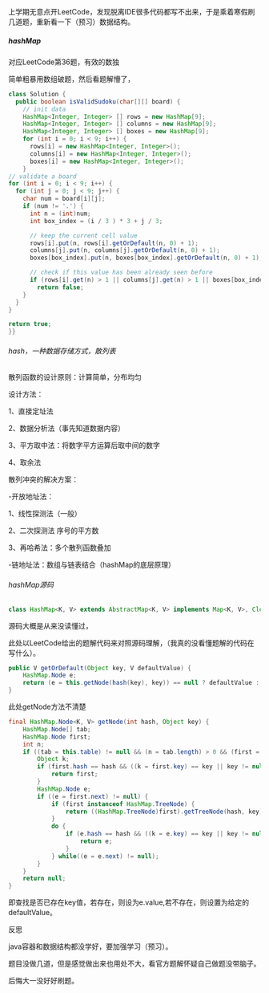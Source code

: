 上学期无意点开LeetCode，发现脱离IDE很多代码都写不出来，于是乘着寒假刷几道题，重新看一下（预习）数据结构。

##### hashMap 

对应LeetCode第36题，有效的数独

简单粗暴用数组破题，然后看题解懵了，

```java
class Solution {
  public boolean isValidSudoku(char[][] board) {
    // init data
    HashMap<Integer, Integer> [] rows = new HashMap[9];
    HashMap<Integer, Integer> [] columns = new HashMap[9];
    HashMap<Integer, Integer> [] boxes = new HashMap[9];
    for (int i = 0; i < 9; i++) {
      rows[i] = new HashMap<Integer, Integer>();
      columns[i] = new HashMap<Integer, Integer>();
      boxes[i] = new HashMap<Integer, Integer>();
    }
// validate a board
for (int i = 0; i < 9; i++) {
  for (int j = 0; j < 9; j++) {
    char num = board[i][j];
    if (num != '.') {
      int n = (int)num;
      int box_index = (i / 3 ) * 3 + j / 3;

      // keep the current cell value
      rows[i].put(n, rows[i].getOrDefault(n, 0) + 1);
      columns[j].put(n, columns[j].getOrDefault(n, 0) + 1);
      boxes[box_index].put(n, boxes[box_index].getOrDefault(n, 0) + 1);

      // check if this value has been already seen before
      if (rows[i].get(n) > 1 || columns[j].get(n) > 1 || boxes[box_index].get(n) > 1)
        return false;
    }
  }
}

return true;
}}
```
 

###### hash，一种数据存储方式，散列表

散列函数的设计原则：计算简单，分布均匀

设计方法：

1、直接定址法

2、数据分析法（事先知道数据内容）

3、平方取中法：将数字平方运算后取中间的数字

4、取余法

散列冲突的解决方案：

-开放地址法：

1、线性探测法（一般）

2、二次探测法 序号的平方数

3、再哈希法：多个散列函数叠加

-链地址法：数组与链表结合（hashMap的底层原理）

###### hashMap源码

```java
class HashMap<K, V> extends AbstractMap<K, V> implements Map<K, V>, Cloneable, Serializable
```

源码大概是从来没读懂过，

此处以LeetCode给出的题解代码来对照源码理解，（我真的没看懂题解的代码在写什么）。

```java
public V getOrDefault(Object key, V defaultValue) {    
    HashMap.Node e;    
    return (e = this.getNode(hash(key), key)) == null ? defaultValue : e.value;
}
```

此处getNode方法不清楚

```java
final HashMap.Node<K, V> getNode(int hash, Object key) {    
    HashMap.Node[] tab;    
    HashMap.Node first;    
    int n;    
    if ((tab = this.table) != null && (n = tab.length) > 0 && (first = tab[n - 1 & hash]) != null) {        
        Object k;        
        if (first.hash == hash && ((k = first.key) == key || key != null && key.equals(k))) {            
            return first;        
        }        
        HashMap.Node e;        
        if ((e = first.next) != null) {            
            if (first instanceof HashMap.TreeNode) {                
                return ((HashMap.TreeNode)first).getTreeNode(hash, key);            
            }            
            do {                
                if (e.hash == hash && ((k = e.key) == key || key != null && key.equals(k))) {                    
                    return e;                
                }            
            } while((e = e.next) != null);        
        }    
    }    
    return null;
}
```

即查找是否已存在key值，若存在，则设为e.value,若不存在，则设置为给定的defaultValue。



反思 

java容器和数据结构都没学好，要加强学习（预习）。

题目没做几道，但是感觉做出来也用处不大，看官方题解怀疑自己做题没带脑子。

后悔大一没好好刷题。